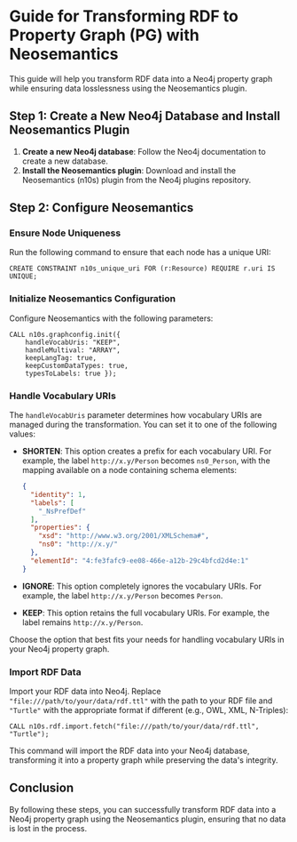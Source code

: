 # Guide for Transforming RDF to Property Graph (PG) with Neosemantics

This guide will help you transform RDF data into a Neo4j property graph while ensuring data losslessness using the Neosemantics plugin.

## Step 1: Create a New Neo4j Database and Install Neosemantics Plugin

1. **Create a new Neo4j database**: Follow the Neo4j documentation to create a new database.
2. **Install the Neosemantics plugin**: Download and install the Neosemantics (n10s) plugin from the Neo4j plugins repository.

## Step 2: Configure Neosemantics

### Ensure Node Uniqueness

Run the following command to ensure that each node has a unique URI:

```cypher
CREATE CONSTRAINT n10s_unique_uri FOR (r:Resource) REQUIRE r.uri IS UNIQUE;
```

### Initialize Neosemantics Configuration

Configure Neosemantics with the following parameters:

```cypher
CALL n10s.graphconfig.init({
    handleVocabUris: "KEEP", 
    handleMultival: "ARRAY",
    keepLangTag: true,
    keepCustomDataTypes: true,
    typesToLabels: true });
```
### Handle Vocabulary URIs

The `handleVocabUris` parameter determines how vocabulary URIs are managed during the transformation. You can set it to one of the following values:

- **SHORTEN**: This option creates a prefix for each vocabulary URI. For example, the label `http://x.y/Person` becomes `ns0_Person`, with the mapping available on a node containing schema elements:

    ```json
    {
      "identity": 1,
      "labels": [
        "_NsPrefDef"
      ],
      "properties": {
        "xsd": "http://www.w3.org/2001/XMLSchema#",
        "ns0": "http://x.y/"
      },
      "elementId": "4:fe3fafc9-ee08-466e-a12b-29c4bfcd2d4e:1"
    }
    ```

- **IGNORE**: This option completely ignores the vocabulary URIs. For example, the label `http://x.y/Person` becomes `Person`.

- **KEEP**: This option retains the full vocabulary URIs. For example, the label remains `http://x.y/Person`.

Choose the option that best fits your needs for handling vocabulary URIs in your Neo4j property graph.
### Import RDF Data

Import your RDF data into Neo4j. Replace `"file:///path/to/your/data/rdf.ttl"` with the path to your RDF file and `"Turtle"` with the appropriate format if different (e.g., OWL, XML, N-Triples):

```cypher
CALL n10s.rdf.import.fetch("file:///path/to/your/data/rdf.ttl", "Turtle");
```

This command will import the RDF data into your Neo4j database, transforming it into a property graph while preserving the data's integrity.

## Conclusion

By following these steps, you can successfully transform RDF data into a Neo4j property graph using the Neosemantics plugin, ensuring that no data is lost in the process.